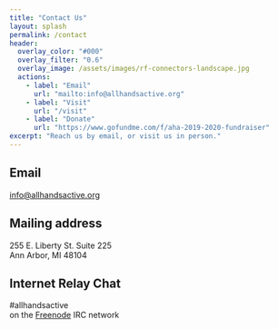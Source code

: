 ```yaml
---
title: "Contact Us"
layout: splash
permalink: /contact
header:
  overlay_color: "#000"
  overlay_filter: "0.6"
  overlay_image: /assets/images/rf-connectors-landscape.jpg
  actions:
    - label: "Email"
      url: "mailto:info@allhandsactive.org"
    - label: "Visit"
      url: "/visit"
    - label: "Donate"
      url: "https://www.gofundme.com/f/aha-2019-2020-fundraiser"
excerpt: "Reach us by email, or visit us in person."
---
```


## Email

info@allhandsactive.org

## Mailing address

255 E. Liberty St. Suite 225<br/>
Ann Arbor, MI 48104

## Internet Relay Chat

\#allhandsactive<br />
on the <a href="https://freenode.org">Freenode</a> IRC network


<!--## Contact Form

Use this form to send us an email

<form action="#" style="width: 50%">
  <input type="text" name="first_name" placeholder="Jane" aria-label="first name" style="width: 46.5%; float: left; margin-bottom: 1em" />
  <input type="text" name="last_name" placeholder="Smith" aria-label="last name" style="width: 46.5%; float: right; margin-bottom: 1em" />
  <input type="email" name="email" aria-label="email" style="margin-bottom: 1em" placeholder="jane.smith@gmail.com" />
  <textarea cols="46" rows="5" name="comments" aria-label="comments" style="margin-bottom: 1em" placeholder="Send us a message"></textarea>
  <input class="btn btn--primary" type="submit" value="Submit" />
</form>-->
